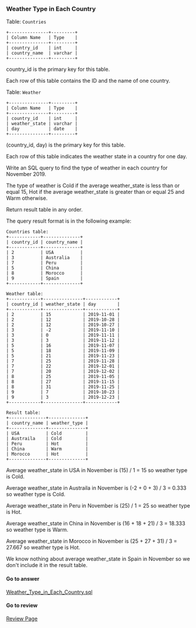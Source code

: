 ### Weather Type in Each Country

Table: `Countries`
```
+---------------+---------+
| Column Name   | Type    |
+---------------+---------+
| country_id    | int     |
| country_name  | varchar |
+---------------+---------+
```
country_id is the primary key for this table.

Each row of this table contains the ID and the name of one country.
 

Table: `Weather`
```
+---------------+---------+
| Column Name   | Type    |
+---------------+---------+
| country_id    | int     |
| weather_state | varchar |
| day           | date    |
+---------------+---------+
```
(country_id, day) is the primary key for this table.

Each row of this table indicates the weather state in a country for one day.
 

Write an SQL query to find the type of weather in each country for November 2019.

The type of weather is Cold if the average weather_state is less than or equal 15, Hot if the average weather_state is greater than or equal 25 and Warm otherwise.

Return result table in any order.

The query result format is in the following example:
```
Countries table:
+------------+--------------+
| country_id | country_name |
+------------+--------------+
| 2          | USA          |
| 3          | Australia    |
| 7          | Peru         |
| 5          | China        |
| 8          | Morocco      |
| 9          | Spain        |
+------------+--------------+

Weather table:
+------------+---------------+------------+
| country_id | weather_state | day        |
+------------+---------------+------------+
| 2          | 15            | 2019-11-01 |
| 2          | 12            | 2019-10-28 |
| 2          | 12            | 2019-10-27 |
| 3          | -2            | 2019-11-10 |
| 3          | 0             | 2019-11-11 |
| 3          | 3             | 2019-11-12 |
| 5          | 16            | 2019-11-07 |
| 5          | 18            | 2019-11-09 |
| 5          | 21            | 2019-11-23 |
| 7          | 25            | 2019-11-28 |
| 7          | 22            | 2019-12-01 |
| 7          | 20            | 2019-12-02 |
| 8          | 25            | 2019-11-05 |
| 8          | 27            | 2019-11-15 |
| 8          | 31            | 2019-11-25 |
| 9          | 7             | 2019-10-23 |
| 9          | 3             | 2019-12-23 |
+------------+---------------+------------+

Result table:
+--------------+--------------+
| country_name | weather_type |
+--------------+--------------+
| USA          | Cold         |
| Austraila    | Cold         |
| Peru         | Hot          |
| China        | Warm         |
| Morocco      | Hot          |
+--------------+--------------+
```

Average weather_state in USA in November is (15) / 1 = 15 so weather type is Cold.

Average weather_state in Austraila in November is (-2 + 0 + 3) / 3 = 0.333 so weather type is Cold.

Average weather_state in Peru in November is (25) / 1 = 25 so weather type is Hot.

Average weather_state in China in November is (16 + 18 + 21) / 3 = 18.333 so weather type is Warm.

Average weather_state in Morocco in November is (25 + 27 + 31) / 3 = 27.667 so weather type is Hot.

We know nothing about average weather_state in Spain in November so we don't include it in the result table. 


####  Go to answer

[Weather_Type_in_Each_Country.sql](https://github.com/Kelv1nYu/LeetCode_Practices/blob/master/Code/Weather_Type_in_Each_Country.sql)

#### Go to review

[Review Page](https://github.com/Kelv1nYu/LeetCode_Practices/blob/master/ReviewPage.md)
